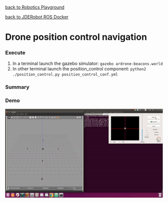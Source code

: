 [back to Robotics Playground](https://github.com/sandeepgogadi/Robotics-Playground)

[back to JDERobot ROS Docker](https://github.com/sandeepgogadi/JDERobot-Docker-ROS)

# Drone position control navigation

### Execute

1. In a terminal launch the gazebo simulator:
`gazebo ardrone-beacons.world`
2. In other terminal launch the position_control component:
`python2 ./position_control.py position_control_conf.yml`

### Summary


### Demo

![alt text](https://github.com/sandeepgogadi/JDERobot-Docker-ROS/blob/master/position_control/position_control.gif "Position Control")
